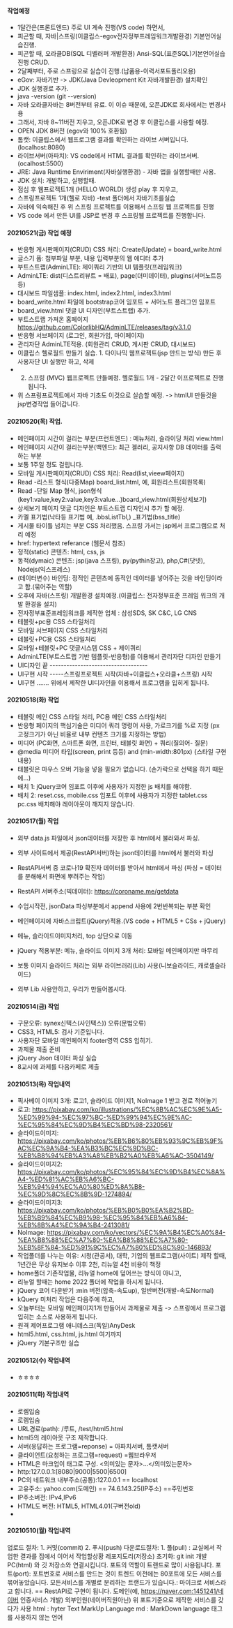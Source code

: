 #### 작업예정
- 1달간은(프론트엔드) 주로 UI 계속 진행(VS code) 하면서, 
- 피곤할 때, 자바|스프링(이클립스-egov전자정부프레임워크개발환경) 기본언어실습진행.
- 피곤할 때, 오라클DB(SQL 디벨러퍼 개발환경) Ansi-SQL(표준SQL)기본언어실습진행 CRUD.
- 2달째부터, 주로 스프링으로 실습이 진행.(납품용-이력서포트폴리오용)
- eGov: 자바기반 -> JDK(Java Devleopment Kit 자바개발환경) 설치확인
- JDK 실행경로 추가.
- java -version (git --version)
- 자바 오라클자바는 8버전부터 유료. 이 이슈 때문에, 오픈JDK로 회사에서는 변경사용
- 그래서, 자바 8~11버전 지우고, 오픈JDK로 변경 후 이클립스를 사용할 예정.
- OPEN JDK 8버전 (egov와 100% 호환됨)
- 톰캣: 이클립스에서 웹프로그램 결과를 확인하는 라이브 서버입니다.(localhost:8080)
- 라이브서버(아파치): VS code에서 HTML 결과를 확인하는 라이브서버.(ocalhost:5500)
- JRE: Java Runtime Enviriment(자바실행환경) - 자바 앱을 실행할때만 사용.
- JDK 설치: 개발하고, 실행할때.
- 점심 후 웹프로젝트1개 (HELLO WORLD) 생성 play 후 지우고,
-  스프링프로젝트 1개(헬로 자바) -test 폴더에서 자바기초를실습
- 자바에 익숙해진 후 위 스프링 프로젝트를 이용해서 스프링 웹 프로젝트를 진행
- VS code 에서 만든 UI를 JSP로 변경 후 스프링웹 프로젝트를 진행합니다.

#### 20210521(금) 작업 예정
- 반응형 게시판페이지(CRUD) CSS 처리: Create(Update) = board_write.html
- 글스기 폼: 첨부파일 부분, 내용 입력부분의 웹 에디터 추가
- 부트스트랩(AdminLTE): 제이쿼리 기반의 UI 템플릿(프레임워크)
- AdminLTE: dist(디스트리뷰트 = 배포), page(더미데이터), plugins(서머노트등등)
- 대시보드 파일샘플: index.html, index2.html, index3.html
- board_write.html 파일에 bootstrap코어 임포트 + 서머노트 플러그인 임포트
- board_view.html 댓글 UI 디자인(부트스트랩) 추가.
- 부트스트랩 가져온 홈페이지 https://github.com/ColorlibHQ/AdminLTE/releases/tag/v3.1.0
- 반응형 서브페이지 (로그인, 회원가입, 마이페이지)
- 관리자단 AdminLTE적용. (회원관리 CRUD, 게시판 CRUD, 대시보드)
- 이클립스 헬로월드 만들기 실습. 1. 다이나믹 웹프로젝트(jsp 만드는 방식) 만든 후 사용자단  UI 실행만 하고, 삭제
- 2. 스프링 (MVC) 웹프로젝트 만들예정. 헬로월드 1개 - 2달간 이프로젝트로 진행됩니다.
- 위 스프링프로젝트에서 자바 기초도 이것으로 실습할 예정. -> htmlUI 만들것을 jsp변경작업 들어갑니다.


#### 20210520(목) 작업.
- 메인페이지 시간이 걸리는 부분(프런트엔드) : 메뉴처리, 슬라이딩 처리 view.html
- 메인페이지 시간이 걸리는부분(백엔드): 최근 겔러리, 공지사항 DB 데이터를 출력하는 부분
- 보통 1주일 정도 걸립니다.
- 모바일 게시판페이지(CRUD) CSS 처리: Read(list,vieew페이지) 
- Read -리스트 형식(다중Map) board_list.html, 예, 회원리스트(회원목록)
- Read -단일 Map 형식, json형식 (key1:value,key2:value,key3:value...)board_view.html(회원상세보기)
- 상세보기 페이지 댓글 디자인은 부트스트랩 디자인시 추가 할 예정.
- 카멜 표기법(낙타등 표기법 예, .bbsListTbl,) _표기법(bss_title) 
- 게시물 타이틀 넘치는 부분 CSS 처리했음. 스프링 가서는 jsp에서 프로그램으로 처리 예정
- href: hypertext referance (웹문서 참조)
- 정적(static) 콘텐츠: html, css, js
- 동적(dymaic) 콘텐츠: jsp(java 스프링), py(pythin장고), php,C#(닷넷), Nodejs(익스프레스)
- (데이터변수) 바인딩: 정적인 콘텐츠에 동적인 데이터를 넣어주는 것을 바인딩이라고 함.(묶어주는 역할)
- 오후에 자바(스프링) 개발환경 설치예정.(이클립스: 전자정부표준 프레임 워크의 개발 환경을 설치)
- 전자정부표준프레임워크를 제작한 업체 : 삼성SDS, SK C&C, LG CNS
- 테블릿+pc용 CSS 스타일처리
- 모바일 서브페이지 CSS 스타일처리
- 테블릿+PC용 CSS 스타일처리
- 모바일+테블릿+PC 댓글시스템 CSS + 제이쿼리
- AdminLTE(부트스트랩 기반 템플릿-반응형)를 이용해서 관리자단 디자인 만들기
- UI디자인 끝 -----------------------------------
- UI구현 시작 -----스프링프로젝트 시작(자바+이클립스+오라클+스프링) 시작
- UI구현 ....... 위에서 제작한 UI디자인을 이용해서 프로그램을 입히게 됩니다. 


#### 20210518(화) 작업
- 테블릿 메인 CSS 스타일 처리, PC용 메인 CSS 스타일처리
- 반응형 페이지의 핵심기술은 미디어 쿼리 명령어 사용, 가로크기를 %로 지정 (px 고정크기가 아닌 비율로 내부 컨텐츠 크기를 지정하는 방법)
- 미디어 (PC화면, 스마트폰 화면, 프린터, 태블릿 화면) + 쿼리(질의어- 질문)
- @media 미디어 타입(screen, print 등등) and (min-width:801px) {스타일 구현내용}
- 태블릿은 마우스 오버 기능을 넣을 필요가 없습니다. (손가락으로 선택을 하기 때문에...)
- 배치 1: jQuery코어 임포트 이후에 사용자가 지정한 js 배치를 해야함.
- 배치 2: reset.css, mobile.css 임포트 이후에 사용자가 지정한 tablet.css pc.css 배치해야 레이아웃이 깨지지 않습니다. 




#### 20210517(월) 작업
- 외부 data.js 파일에서 json데이터를 저장한 후 html에서 불러와서 파싱.
- 외부 사이트에서 제공(RestAPI서버)하는 json데이터를 html에서 불러와 파싱
- RestAPI서버 중 코로나19 확진자 데이터를 받아서 html에서 파싱 (파싱 = 데이터를 분해해서 화면에 뿌려주는 작업)
- RestAPI 서버주소(빅데이터): https://coroname.me/getdata
- 수업시작전, jsonData 파싱부분에서 append 사용에 2번반복되는 부분 확인

- 메인페이지에 자바스크립트(jQuery)적용.(VS code + HTML5 + CSs + jQuery)
- 메뉴, 슬라이드이미지처리, top 상단으로 이동
- jQuery 적용부분: 메뉴, 슬라이드 이미지 3개 처리: 모바일 메인페이지만 마무리
- 보통 이미지 슬라이드 처리는 외부 라이브러리(Lib) 사용(니보슬라이드, 캐로셀슬라이드)
- 외부 Lib 사용안하고, 우리가 만들어봅시다.


#### 20210514(금) 작업 
- 구문오류: synex신택스(사인택스)) 오류(문법오류)
- CSS3, HTML5: 검사 기준입니다.
- 사용자단 모바일 메인페이지 footer영역 CSS 입히기.
- 과제물 제출 준비
- jQuery Json 데이터 파싱 실습
- 8교시에 과제를 다음카페로 제출

#### 20210513(목) 작업내역
- 픽사베이 이미지 3개: 로고1, 슬라이드 이미지1, NoImage 1 받고 경로 적어놓기
- 로고: https://pixabay.com/ko/illustrations/%EC%8B%AC%EC%9E%A5-%ED%99%94-%EC%97%BC-%ED%99%94%EC%9E%AC-%EC%95%84%EC%9D%B4%EC%BD%98-2320561/
- 슬라이드이미지: https://pixabay.com/ko/photos/%EB%B6%80%EB%93%9C%EB%9F%AC%EC%9A%B4-%EA%B3%BC%EC%9D%BC-%EB%B8%94%EB%A3%A8%EB%B2%A0%EB%A6%AC-3504149/
- 슬라이드이미지2: https://pixabay.com/ko/photos/%EC%95%84%EC%9D%B4%EC%8A%A4-%ED%81%AC%EB%A6%BC-%EB%94%94%EC%A0%80%ED%8A%B8-%EC%9D%8C%EC%8B%9D-1274894/
- 슬라이드이미지3: https://pixabay.com/ko/photos/%EB%B0%B0%EA%B2%BD-%EB%B9%84%EC%B9%98-%EC%95%84%EB%A6%84-%EB%8B%A4%EC%9A%B4-2413081/
- NoImage: https://pixabay.com/ko/vectors/%EC%9A%B4%EC%A0%84-%EA%B8%88%EC%A7%80-%EA%B8%88%EC%A7%80-%EB%8F%84-%ED%91%9C%EC%A7%80%ED%8C%90-146893/
- 작업폴더를 나누는 이유: 시청(관공서), 대학, 기업의 웹프로그램(사이트) 제작 할때, 1년간은 무상 유지보수 이후 2천, 리뉴얼 4천 비용이 책정
- home폴더 기존작업물, 리뉴얼 home에 덮어쓰는 방식이 아니고, 
- 리뉴얼 할때는 home 2022 폴더에 작업을 하시게 됩니다.
- jQuery 코어 다운받기 :min 버전(압축-속도up), 일반버전(개발-속도Normal)
- kQuery 미처리 작업은 다음주에 하고,
- 오늘부터는 모바일 메인페이지1개 만들어서 과제물로 제출 -> 스프링에서 프로그램 입히는 소스로 사용하게 됩니다.
- 원격 제어프로그램 애니데스크(독일)AnyDesk 
- html5.html, css.html, js.html 여기까지
- jQuery 기본구조만 실습


#### 20210512(수) 작업내역
- ㅎㅎㅎㅎ
#### 20210511(화) 작업내역
- 로렘입숨
- 로렘입숨 
- URL경로(path): /루트, /test/html5.html
- html5의 레이아웃 구조 제작합니다.
- 서버(응답하는 프로그램=reponse) = 아파치서버, 톰캣서버
- 클라이언트(요청하는 프로그램=request) =웹브라우저
- HTML은 마크업이 태그로 구성. <의미있는 문자>...</의미있는문자>
- http:127.0.0.1:[8080|9000|5500|6500]
- PC의 네트워크 내부주소(공통):127.0.0.1 == localhost
- 고유주소: yahoo.com(도메인) == 74.6.143.25(IP주소) ==주민번호
- IP주소버전: IPv4,IPv6
- HTML도 버전: HTML5, HTML4.01(구버전old)
- 




#### 20210510(월) 작업내역
업로드 절차: 1. 커밋(commit) 2. 푸시(push)
다운로드절차: 1. 풀(pull) : 교실에서 작업한 결과를 집에서 이어서 작업할상황
레포지도리(저장소) 초기화: git init
개발PC(html) 와 깃 저장소와 연결시킵니다.
포트의 역할이 트랜드로 많이 사용됩니다.
포트(port): 포트번호로 서비스를 만드는 것이 트렌드
이전에는 80포트에 모든 서비스를 묶어놓았습니다.
모든서비스를 개별로 분리하는 트랜드가 있습니다.: 마이크로 서비스라고 합니다. == RestAPI로 구현이 됩니다.
도메인(예, https://naver.com:1451241/네이버 인증서비스 개발) 
외부인원(네이버직원아닌) 위 포트기준으로 제작한 서비스를 갖다가 사용
html : hyter Text MarkUp Language
md : MarkDown language 태그를 사용하지 않는 언어

